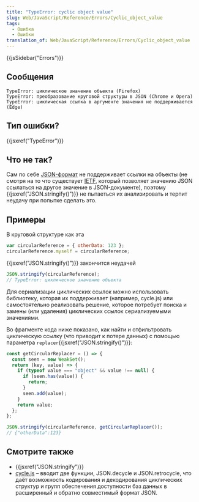 ```yaml
---
title: "TypeError: cyclic object value"
slug: Web/JavaScript/Reference/Errors/Cyclic_object_value
tags:
  - Ошибка
  - Ошибки
translation_of: Web/JavaScript/Reference/Errors/Cyclic_object_value
---
```


{{jsSidebar("Errors")}}

## Сообщения

```
TypeError: циклическое значение объекта (Firefox)
TypeError: преобразование круговой структуры в JSON (Chrome и Opera)
TypeError: циклическая ссылка в аргументе значения не поддерживается (Edge)
```

## Тип ошибки?

{{jsxref("TypeError")}}

## Что не так?

Сам по себе [JSON-формат](https://www.json.org/) не поддерживает ссылки на объекты (не смотря на то что существует [IETF](http://tools.ietf.org/html/draft-pbryan-zyp-json-ref-03), который позволяет значению JSON ссылаться на другое значение в JSON-документе), поэтому {{jsxref("JSON.stringify()")}} не пытаеться их анализировать и терпит неудачу при попытке сделать это.

## Примеры

В круговой структуре как эта

```js
var circularReference = { otherData: 123 };
circularReference.myself = circularReference;
```

{{jsxref("JSON.stringify()")}} закончится неудачей

```js example-bad
JSON.stringify(circularReference);
// TypeError: циклическое значение объекта
```

Для сериализации циклических ссылок можно использовать библиотеку, которая их поддерживает (например, cycle.js) или самостоятельно реализовать решение, которое потребует поиска и замены (или удаления) циклических ссылок сериализуемыми значениями.

Во фрагменте кода ниже показано, как найти и отфильтровать циклическую ссылку (что приводит к потере данных) с помощью параметра `replacer`{{jsxref("JSON.stringify()")}}:

```js
const getCircularReplacer = () => {
  const seen = new WeakSet();
  return (key, value) => {
    if (typeof value === "object" && value !== null) {
      if (seen.has(value)) {
        return;
      }
      seen.add(value);
    }
    return value;
  };
};

JSON.stringify(circularReference, getCircularReplacer());
// {"otherData":123}
```

## Смотрите также

- {{jsxref("JSON.stringify")}}
- [cycle.js](https://github.com/douglascrockford/JSON-js/blob/master/cycle.js) – вводит две функции, JSON.decycle и JSON.retrocycle, что даёт возможность кодирования и декодирования циклических структур и групп обеспечения доступности баз данных в расширенный и обратно совместимый формат JSON.
